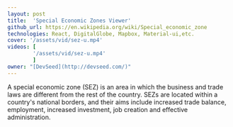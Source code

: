 ```yaml
---
layout: post
title:  'Special Economic Zones Viewer'
github_url: https://en.wikipedia.org/wiki/Special_economic_zone
technologies: React, DigitalGlobe, Mapbox, Material-ui,etc.
cover: '/assets/vid/sez-u.mp4'
videos: [
        '/assets/vid/sez-u.mp4'
        ]
owner: "[DevSeed](http://devseed.com/)"
---
```

A special economic zone (SEZ) is an area in which the business and trade laws are different from the rest of the country. SEZs are located within a country's national borders, and their aims include increased trade balance, employment, increased investment, job creation and effective administration.
